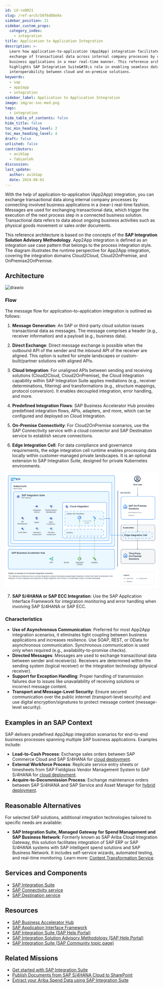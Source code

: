 ```yaml
---
id: id-ra0021
slug: /ref-arch/58f6d88e9a
sidebar_position: 21
sidebar_custom_props:
  category_index:
    - integration
title: Application to Application Integration
description: >-
  Learn how application-to-application (App2App) integration facilitates the
  exchange of transactional data across internal company processes by connecting
  business applications in a near real-time manner. This reference architecture
  highlights SAP Integration Suite&#39;s role in enabling seamless data flow and
  interoperability between cloud and on-premise solutions.
keywords:
  - sap
  - app2app
  - integration
sidebar_label: Application to Application Integration
image: img/ac-soc-med.png
tags:
  - integration
hide_table_of_contents: false
hide_title: false
toc_min_heading_level: 2
toc_max_heading_level: 4
draft: false
unlisted: false
contributors:
  - avikSap
  - fabianleh
discussion: 
last_update:
  author: avikSap
  date: 2024-08-01
---
```


With the help of application-to-application (App2App) integration, you can exchange transactional data along internal company processes by connecting involved business applications in a (near-) real-time fashion. Messages are used for exchanging transactional data, which trigger the execution of the next process step in a connected business solution. Transactional data refers to data about ongoing business activities such as physical goods movement or sales order documents.

This reference architecture is based on the concepts of the **SAP Integration Solution Advisory Methodology**. App2App integration is defined as an integration use case pattern that belongs to the process integration style. The diagram illustrates the runtime perspective for App2App integration, covering the integration domains Cloud2Cloud, Cloud2OnPremise, and OnPremise2OnPremise.

## Architecture

![drawio](drawio/application-to-application-integration.drawio)

### Flow

The message flow for application-to-application integration is outlined as follows:

1. **Message Generation**: An SAP or third-party cloud solution issues transactional data as messages. The message comprises a header (e.g., receiver information) and a payload (e.g., business data).

2. **Direct Exchange**: Direct message exchange is possible when the outbound API of the sender and the inbound API of the receiver are aligned. This option is suited for simple landscapes or custom-built/partner solutions with aligned APIs.

3. **Cloud Integration**: For unaligned APIs between sending and receiving solutions (Cloud2Cloud, Cloud2OnPremise), the Cloud Integration capability within SAP Integration Suite applies mediations (e.g., receiver determinations, filtering) and transformations (e.g., structure mappings, protocol conversion). It enables decoupled integration, error handling, and more.

4. **Predefined Integration Flows**: SAP Business Accelerator Hub provides predefined integration flows, APIs, adapters, and more, which can be configured and deployed on Cloud Integration.

5. **On-Premise Connectivity**: For Cloud2OnPremise scenarios, use the SAP Connectivity service with a cloud connector and SAP Destination service to establish secure connections.

6. **Edge Integration Cell**: For data compliance and governance requirements, the edge integration cell runtime enables processing data locally within customer-managed private landscapes. It is an optional extension to SAP Integration Suite, designed for private Kubernetes environments.

![Edge Integration Cell (design, runtime and operations view)](images/a2a-edge-integration-cell-diagram.png)

7. **SAP S/4HANA or SAP ECC Integration**: Use the SAP Application Interface Framework for integration monitoring and error handling when involving SAP S/4HANA or SAP ECC.

### Characteristics

- **Use of Asynchronous Communication**: Preferred for most App2App integration scenarios, it eliminates tight coupling between business applications and increases resilience. Use SOAP, REST, or OData for asynchronous communication. Synchronous communication is used only when required (e.g., availability-to-promise checks).
- **Directed Messages**: Messages are used to exchange transactional data between sender and receiver(s). Receivers are determined within the sending system (logical receiver) or the integration technology (physical receiver).
- **Support for Exception Handling**: Proper handling of transmission failures due to issues like unavailability of receiving solutions or incorrect message content.
- **Transport and Message-Level Security**: Ensure secured communication over the public internet (transport-level security) and use digital encryption/signatures to protect message content (message-level security).

## Examples in an SAP Context

SAP delivers predefined App2App integration scenarios for end-to-end business processes spanning multiple SAP business applications. Examples include:

- **Lead-to-Cash Process**: Exchange sales orders between SAP Commerce Cloud and SAP S/4HANA for [cloud deployment](https://hub.sap.com/dfd/LC1C1-DFDTransactionalDataFlows).
- **External Workforce Process**: Replicate service entry sheets or timesheets from SAP Fieldglass Vendor Management System to SAP S/4HANA for [cloud deployment](https://hub.sap.com/dfd/EW1H1-DFDTransactionalDataFlows).
- **Acquire-to-Decommission Process**: Exchange maintenance orders between SAP S/4HANA and SAP Service and Asset Manager for [hybrid deployment](https://hub.sap.com/dfd/AD1H2-DFDDataFlows).

## Reasonable Alternatives

For selected SAP solutions, additional integration technologies tailored to specific needs are available:

- **SAP Integration Suite, Managed Gateway for Spend Management and SAP Business Network**: Formerly known as SAP Ariba Cloud Integration Gateway, this solution facilitates integration of SAP ERP or SAP S/4HANA systems with SAP intelligent spend solutions and SAP Business Network. It includes self-service wizards, automated testing, and real-time monitoring. Learn more: [Content Transformation Service](https://help.sap.com/docs/sisgw/sap-ariba-cloud-integration-gateway-installation-guide/content-transformation-as-service?locale=en-US).

## Services and Components

- [SAP Integration Suite](https://discovery-center.cloud.sap/serviceCatalog/integration-suite?region=all)
- [SAP Connectivity service](https://discovery-center.cloud.sap/serviceCatalog/connectivity-service?region=all)
- [SAP Destination service](https://discovery-center.cloud.sap/serviceCatalog/destination?service_plan=lite&region=all)

## Resources

- [SAP Business Accelerator Hub](https://hub.sap.com)
- [SAP Application Interface Framework](https://help.sap.com/docs/SAP_APPLICATION_INTERFACE_FRAMEWORK_OVERVIEW)
- [SAP Integration Suite (SAP Help Portal)](https://help.sap.com/docs/integration-suite)
- [SAP Integration Solution Advisory Methodology (SAP Help Portal)](https://help.sap.com/docs/integration-suite)
- [SAP Integration Suite (SAP Community topic page)](https://community.sap.com/topics/integration-suite)

## Related Missions

- [Get started with SAP Integration Suite](https://discovery-center.cloud.sap/missiondetail/3258/3327/)
- [Publish Documents from SAP S/4HANA Cloud to SharePoint](https://discovery-center.cloud.sap/missiondetail/3324/3365/)
- [Extract your Ariba Spend Data using SAP Integration Suite](https://discovery-center.cloud.sap/missiondetail/4038/4245/)